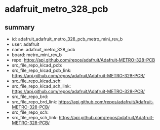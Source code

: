 # adafruit_metro_328_pcb
 
## summary 
* id: adafruit_adafruit_metro_328_pcb_metro_mini_rev_b
* user: adafruit
* name: adafruit_metro_328_pcb
* board: metro_mini_rev_b
* repo: https://api.github.com/repos/adafruit/Adafruit-METRO-328-PCB
* src_file_repo_kicad_pcb: 
* src_file_repo_kicad_pcb_link: https://api.github.com/repos/adafruit/Adafruit-METRO-328-PCB/
* src_file_repo_kicad_sch: 
* src_file_repo_kicad_sch_link: https://api.github.com/repos/adafruit/Adafruit-METRO-328-PCB/
* src_file_repo_brd: 
* src_file_repo_brd_link: https://api.github.com/repos/adafruit/Adafruit-METRO-328-PCB/
* src_file_repo_sch: 
* src_file_repo_sch_link: https://api.github.com/repos/adafruit/Adafruit-METRO-328-PCB/





